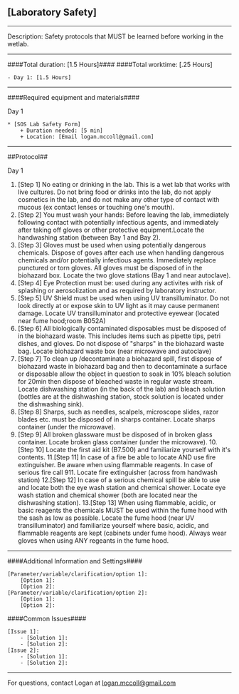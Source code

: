 [Laboratory Safety]
--------------
- - - - - - - - - - - - - - - - - - - - - - - - - - - - - - - - - - - - - - - - - - - -
Description: Safety protocols that MUST be learned before working in the wetlab.

- - - - - - - - - - - - - - - - - - - - - - - - - - - - - - - - - - - - - - - - - - - -
####Total duration: [1.5 Hours]####
####Total worktime: [.25 Hours]

    - Day 1: [1.5 Hours]
    
- - - - - - - - - - - - - - - - - - - - - - - - - - - - - - - - - - - - - - - - - - - -

####Required equipment and materials####

Day 1

    * [SOS Lab Safety Form]
        + Duration needed: [5 min]
        + Location: [Email logan.mccoll@gmail.com]
   
- - - - - - - - - - - - - - - - - - - - - - - - - - - - - - - - - - - - - - - - - - - - 

##Protocol##

Day 1

1. [Step 1] No eating or drinking in the lab. This is a wet lab that works with live cultures. Do not bring food or drinks into the lab, do not apply cosmetics in the lab, and do not make any other type of contact with mucous (ex contact lenses or touching one's mouth). 
2. [Step 2] You must wash your hands: Before leaving the lab, immediately following contact with potentially infectious agents, and immediately after taking off gloves or other protective equipment.Locate the handwashing station (between Bay 1 and Bay 2).
3. [Step 3] Gloves must be used when using potentially dangerous chemicals. Dispose of goves after each use when handling dangerous chemicals and/or potentially infectious agents. Immediately replace punctured or torn gloves. All gloves must be disposed of in the biohazard box. Locate the two glove stations (Bay 1 and near autoclave). 
4. [Step 4] Eye Protection must be: used during any activites with risk of splashing or aerosolization and as required by laboratory instructor.
5. [Step 5] UV Shield must be used when using UV transilluminator. Do not look directly at or expose skin to UV light as it may cause permanent damage. Locate UV transilluminator and protective eyewear (located near fume hood;room B052A)
6. [Step 6] All biologically contaminated disposables must be disposed of in the biohazard waste. This includes items such as pipette tips, petri dishes, and gloves. Do not dispose of "sharps" in the biohazard waste bag. Locate biohazard waste box (near microwave and autoclave)
7. [Step 7] To clean up /decontaminate a biohazard spill, first dispose of biohazard waste in biohazard bag and then to decontaminate a surface or disposable allow the object in question to soak in 10% bleach solution for 20min then dispose of bleached waste in regular waste stream. Locate dishwashing station (in the back of the lab) and bleach solution (bottles are at the dishwashing station, stock solution is located under the dishwashing sink).
8. [Step 8] Sharps, such as needles, scalpels, microscope slides, razor blades etc. must be disposed of in sharps container. Locate sharps container (under the microwave).
9. [Step 9] All broken glassware must be disposed of in broken glass container. Locate broken glass container (under the microwave).
10.[Step 10] Locate the first aid kit (B7.500) and familiarize yourself with it's contents.
11.[Step 11] In case of a fire be able to locate AND use fire extinguisher. Be aware when using flammable reagents. In case of serious fire call 911. Locate fire extinguisher (across from handwash station) 
12.[Step 12] In case of a serious chemical spill be able to use and locate both the eye wash station and chemical shower. Locate eye wash station and chemical shower (both are located near the dishwashing station).
13.[Step 13] When using flammable, acidic, or basic reagents the chemicals MUST be used within the fume hood with the sash as low as possible. Locate the fume hood (near UV transilluminator) and familiarize yourself where basic, acidic, and flammable reagents are kept (cabinets under fume hood). Always wear gloves when using ANY regeants in the fume hood.

- - - - - - - - - - - - - - - - - - - - - - - - - - - - - - - - - - - - - - - - - - - - 
    
    
####Additional Information and Settings####

    [Parameter/variable/clarification/option 1]:
        [Option 1]:
        [Option 2]:
    [Parameter/variable/clarification/option 2]:
        [Option 1]:
        [Option 2]:


####Common Issues####

    [Issue 1]:
        - [Solution 1]:
        - [Solution 2]:
    [Issue 2]:
        - [Solution 1]:
        - [Solution 2]:
- - - - - - - - - - - - - - - - - - - - - - - - - - - - - - - - - - - - - - - - - - - - 
       
For questions, contact Logan at logan.mccoll@gmail.com    
